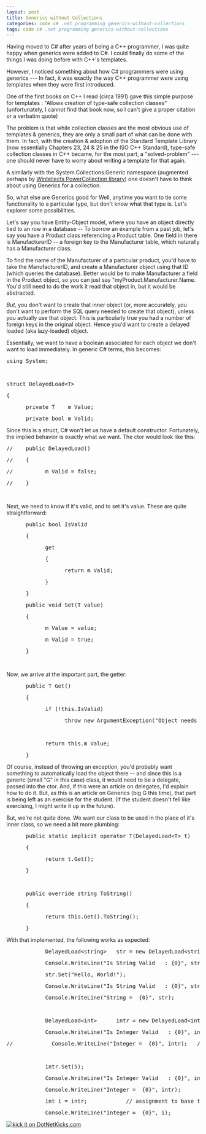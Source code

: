 ```yaml
---
layout: post
title: Generics without Collections
categories: code c# .net programming generics-without-collections
tags: code c# .net programming generics-without-collections
---
```


  <p>Having moved to C# after years of being a C++ programmer, I was quite happy when generics were added to C#. I could finally do some of the things I was doing before with C++'s templates.</p> <p>However, I noticed something about how C# programmers were using generics --- In fact, it was exactly the way C++ programmer were using templates when they were first introduced.</p> <p>One of the first books on C++ I read (circa 1991) gave this simple purpose for templates : "Allows creation of type-safe collection classes"  (unfortunately, I cannot find that book now, so I can't give a proper citation or a verbatim quote)</p> <p>The problem is that while collection classes are the most obvious use of templates &amp; generics, they are only a small part of what can be done with them.   In fact, with the creation &amp; adoption of the Standard Template Library (now essentially Chapters 23, 24 &amp; 25 in the ISO C++ Standard), type-safe collection classes in C++ became, for the most part, a "solved-problem" --- one should never have to worry about writing a template for that again.</p> <p>A similarly with the System.Collections.Generic namespace (augmented perhaps by <a href="http://www.wintellect.com/Weblogs/PowerCollections10ForNET20RTM.aspx">Wintellects PowerCollection library</a>) one doesn't have to think about using Generics for a collection.  </p> <p>So, what else are Generics good for   Well, anytime you want to tie some functionality to a particular type, but don't know what that type is. Let's explorer some possibilities.</p> <p>Let's say you have Entity-Object model, where you have an object directly tied to an row in a database -- To borrow an example from a past job, let's say you have a Product class referencing a Product table.  One field in there is ManufacturerID -- a foreign key to the Manufacturer table, which naturally has a Manufacturer class.</p> <p>To find the name of the Manufacturer of a particular product, you'd have to take the ManufacturerID, and create a Manufacturer object using that ID (which queries the database).   Better would be to make Manufacturer a field in the Product object, so you can just say "myProduct.Manufacturer.Name.  You'd still need to do the work it read that object in, but it would be abstracted.</p> <p><em>But,</em> you don't want to create that inner object (or, more accurately, you don't want to perform the SQL query needed to create that object), unless you actually use that object.  This is particularly true you had a number of foreign keys in the original object.  Hence you'd want to create a delayed loaded (aka lazy-loaded) object.</p> <p> </p> <p>Essentially, we want to have a boolean associated for each object we don't want to load immediately.  In generic C# terms, this becomes:</p> <p> </p> <div class="csharpcode"><pre class="alt"><span class="kwrd">using</span> System;</pre><pre> </pre><pre class="alt"><span class="kwrd">struct</span> DelayedLoad&lt;T&gt;</pre><pre>{</pre><pre class="alt">      <span class="kwrd">private</span> T    m_Value;</pre><pre>      <span class="kwrd">private</span> <span class="kwrd">bool</span> m_Valid;</pre></div>
<p> </p>
<p>Since this is a struct, C# won't let us have a default constructor.  Fortunately, the implied behavior is exactly what we want.  The ctor would look like this:</p>
<p> </p>
<div class="csharpcode"><pre class="alt"><span class="rem">//    public DelayedLoad()</span></pre><pre><span class="rem">//    {</span></pre><pre class="alt"><span class="rem">//          m_Valid = false;</span></pre><pre><span class="rem">//    }</span></pre><pre class="alt"> </pre></div>
<p> </p>
<p>Next, we need to know if it's valid, and to set it's value. These are quite straightforward:</p>
<p> </p>
<div class="csharpcode"><pre class="alt">      <span class="kwrd">public</span> <span class="kwrd">bool</span> IsValid</pre><pre>      {</pre><pre class="alt">            get</pre><pre>            {</pre><pre class="alt">                  <span class="kwrd">return</span> m_Valid;</pre><pre>            }</pre><pre class="alt">      }</pre><pre>      <span class="kwrd">public</span> <span class="kwrd">void</span> Set(T <span class="kwrd">value</span>)</pre><pre class="alt">      {</pre><pre>            m_Value = <span class="kwrd">value</span>;</pre><pre class="alt">            m_Valid = <span class="kwrd">true</span>;</pre><pre>      }</pre><pre class="alt">      </pre></div>
<p> Now, we arrive at the important part, the getter:</p>
<p> </p>
<div class="csharpcode"><pre class="alt">      <span class="kwrd">public</span> T Get()</pre><pre>      {</pre><pre class="alt">            <span class="kwrd">if</span> (!<span class="kwrd">this</span>.IsValid)</pre><pre>                  <span class="kwrd">throw</span> <span class="kwrd">new</span> ArgumentException(<span class="str">"Object needs to be loaded before use"</span>);</pre><pre class="alt">                  </pre><pre>            <span class="kwrd">return</span> <span class="kwrd">this</span>.m_Value;</pre><pre class="alt">      }</pre></div>
<p> </p>
<p> Of course, instead of throwing an exception, you'd probably want something to automatically load the object there -- and since this is a generic (small "G" in this case) class, it would need to be a delegate, passed into the ctor.  And, if this were an article on delegates, I'd explain how to do it.  But, as this is an article on Generics (big G this time), that part is being left as an exercise for the student.  (If the student doesn't fell like exercising, I might write it up in the future).</p>
<p>But, we're not quite done. We want our class to be used in the place of it's inner class, so we need a bit more plumbing:</p>
<p> </p>
<div class="csharpcode"><pre class="alt">      <span class="kwrd">public</span> <span class="kwrd">static</span> <span class="kwrd">implicit</span> <span class="kwrd">operator</span> T(DelayedLoad&lt;T&gt; t)</pre><pre>      {</pre><pre class="alt">            <span class="kwrd">return</span> t.Get();</pre><pre>      }</pre><pre class="alt">      </pre><pre>      <span class="kwrd">public</span> <span class="kwrd">override</span> <span class="kwrd">string</span> ToString()</pre><pre class="alt">      {</pre><pre>            <span class="kwrd">return</span> <span class="kwrd">this</span>.Get().ToString();</pre><pre class="alt">      }</pre></div>
<p> With that implemented, the following works as expected:</p>
<p> </p>
<div class="csharpcode"><pre class="alt">            DelayedLoad&lt;<span class="kwrd">string</span>&gt;   str = <span class="kwrd">new</span> DelayedLoad&lt;<span class="kwrd">string</span>&gt;();</pre><pre>            Console.WriteLine(<span class="str">"Is String Valid   : {0}"</span>, str.IsValid);   <span class="rem">// False</span></pre><pre class="alt">            str.Set(<span class="str">"Hello, World!"</span>);</pre><pre>            Console.WriteLine(<span class="str">"Is String Valid   : {0}"</span>, str.IsValid);   <span class="rem">//True</span></pre><pre class="alt">            Console.WriteLine(<span class="str">"String =  {0}"</span>, str);  </pre><pre> </pre><pre class="alt">            DelayedLoad&lt;<span class="kwrd">int</span>&gt;      intr = <span class="kwrd">new</span> DelayedLoad&lt;<span class="kwrd">int</span>&gt;();</pre><pre>            Console.WriteLine(<span class="str">"Is Integer Valid   : {0}"</span>, intr.IsValid);  <span class="rem">//false</span></pre><pre class="alt"><span class="rem">//            Console.WriteLine("Integer =  {0}", intr);   // would throw exception   </span></pre><pre> </pre><pre class="alt">            intr.Set(5);</pre><pre>            Console.WriteLine(<span class="str">"Is Integer Valid   : {0}"</span>, intr.IsValid);  <span class="rem">//true</span></pre><pre class="alt">            Console.WriteLine(<span class="str">"Integer =  {0}"</span>, intr);      </pre><pre>            <span class="kwrd">int</span> i = intr;            <span class="rem">// assignment to base type works</span></pre><pre class="alt">            Console.WriteLine(<span class="str">"Integer =  {0}"</span>, i);      </pre></div><a href="http://www.dotnetkicks.com/kick/?url=http://honestillusion.com/blogs/blog_0/archive/2006/10/02/Generics-without-Collections.aspx"><img alt="kick it on DotNetKicks.com" src="http://www.dotnetkicks.com/Services/Images/KickItImageGenerator.ashx?url=http://honestillusion.com/blogs/blog_0/archive/2006/10/02/Generics-without-Collections.aspx" border="0" /></a>